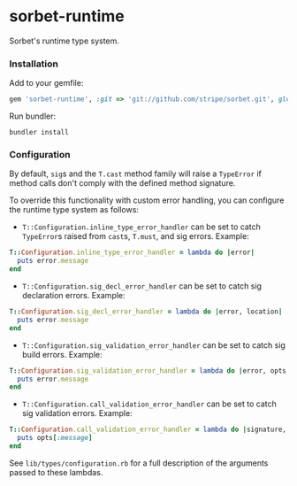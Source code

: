 # sorbet-runtime

Sorbet's runtime type system.

### Installation

Add to your gemfile:
```ruby
gem 'sorbet-runtime', :git => 'git://github.com/stripe/sorbet.git', glob: 'runtime/*.gemspec'
```

Run bundler:
```
bundler install
```

### Configuration

By default, `sig`s and the `T.cast` method family will raise a `TypeError` if method calls don't comply with the defined method signature.

To override this functionality with custom error handling, you can configure the runtime type system as follows:

- `T::Configuration.inline_type_error_handler` can be set to catch `TypeError`s raised from `cast`s, `T.must`, and sig errors. Example:
```ruby
T::Configuration.inline_type_error_handler = lambda do |error|
  puts error.message
end
```

- `T::Configuration.sig_decl_error_handler` can be set to catch sig declaration errors. Example:
```ruby
T::Configuration.sig_decl_error_handler = lambda do |error, location|
  puts error.message
end
```

- `T::Configuration.sig_validation_error_handler` can be set to catch sig build errors. Example:
```ruby
T::Configuration.sig_validation_error_handler = lambda do |error, opts|
  puts error.message
end
```

- `T::Configuration.call_validation_error_handler` can be set to catch sig validation errors. Example:
```ruby
T::Configuration.call_validation_error_handler = lambda do |signature, opts|
  puts opts[:message]
end
```

See `lib/types/configuration.rb` for a full description of the arguments passed to these lambdas.
